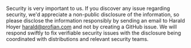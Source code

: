 Security is very important to us. If you discover any issue regarding security, we'd appreciate a non-public disclosure of
the information, so  please disclose the information responsibly by sending an email to Harald Hoyer <harald@profian.com> and not by creating a GitHub issue. 
We will respond swiftly to fix verifiable security issues with the disclosure being coordinated with distributions and relevant security teams.
